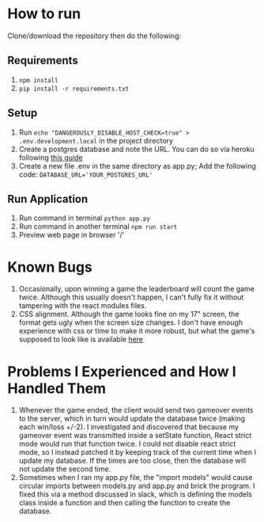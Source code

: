 # How to run
Clone/download the repository then do the following:

## Requirements
1. `npm install`
2. `pip install -r requirements.txt`

## Setup
1. Run `echo "DANGEROUSLY_DISABLE_HOST_CHECK=true" > .env.development.local` in the project directory
2. Create a postgres database and note the URL. You can do so via heroku following [this guide](https://www.heroku.com/postgres)
3. Create a new file .env in the same directory as app.py; Add the following code: `DATABASE_URL='YOUR_POSTGRES_URL'`

## Run Application
1. Run command in terminal `python app.py`
2. Run command in another terminal `npm run start`
3. Preview web page in browser '/'

# Known Bugs
1. Occasionally, upon winning a game the leaderboard will count the game twice. Although this usually doesn't happen, I can't fully fix it without tampering with the react modules files.
3. CSS alignment. Although the game looks fine on my 17" screen, the format gets ugly when the screen size changes. I don't have enough experience with css or time to make it more robust, but what the game's supposed to look like is available [here](https://imgur.com/a/6rxlQCn)

# Problems I Experienced and How I Handled Them
1. Whenever the game ended, the client would send two gameover events to the server, which in turn would update the database twice (making each win/loss +/-2). I investigated and discovered that because my gameover event was transmitted inside a setState function, React strict mode would run that function twice. I could not disable react strict mode, so I instead patched it by keeping track of the current time when I update my database. If the times are too close, then the database will not update the second time.
2. Sometimes when I ran my app.py file, the "import models" would cause circular imports between models.py and app.py and brick the program. I fixed this via a method discussed in slack, which is defining the models class inside a function and then calling the function to create the database.

